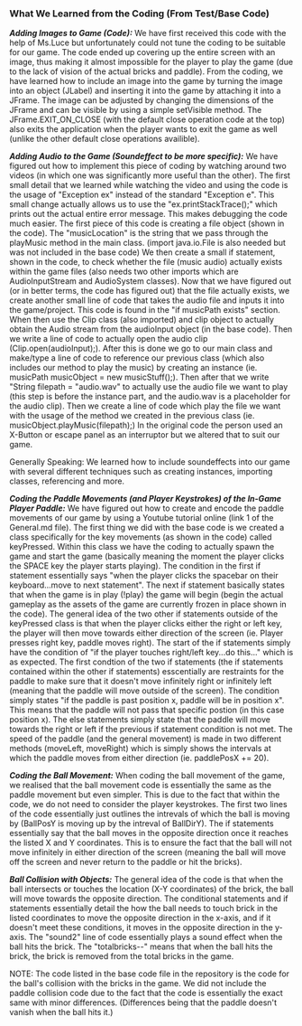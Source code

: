 ### What We Learned from the Coding (From Test/Base Code)

***Adding Images to Game (Code):***
We have first received this code with the help of Ms.Luce but unfortunately could not tune the coding to be suitable for our game.
The code ended up covering up the entire screen with an image, thus making it almost impossible for the player to play the game (due
to the lack of vision of the actual bricks and paddle). From the coding, we have learned how to include an image into the game by turning
the image into an object (JLabel) and inserting it into the game by attaching it into a JFrame. The image can be adjusted by changing the
dimensions of the JFrame and can be visible by using a simple setVisible method. The JFrame.EXIT_ON_CLOSE (with the default close operation code at the top)
also exits the application when the player wants to exit the game as well (unlike the other default close operations availible). 

***Adding Audio to the Game (Soundeffect to be more specific):***
We have figured out how to implement this piece of coding by watching around two videos (in which one was significantly more useful than the other).
The first small detail that we learned while watching the video and using the code is the usage of "Exception ex" instead of the standard "Exception e". 
This small change actually allows us to use the "ex.printStackTrace();" which prints out the actual entire error message. This makes debugging the code
much easier. The first piece of this code is creating a file object (shown in the code). The "musicLocation" is the string that we pass through the playMusic
method in the main class. (import java.io.File is also needed but was not included in the base code) We then create a small if statement, shown in the code, to check whether the file (music audio) actually exists within the game files (also needs two other imports which are AudioInputStream and AudioSystem classes). Now that we have figured out (or in better terms, the code has figured out) that the file actually exists, we create another small line of code that takes the audio file and inputs it into the game/project. This code is found in the "if musicPath exists" section. When then use the Clip class (also imported) and clip object to actually obtain the Audio stream from the audioInput object (in
the base code). Then we write a line of code to actually open the audio clip (Clip.open(audioInput);). After this is done we go to our main class and make/type a line of code to reference our previous class (which also includes our method to play the music) by creating an instance (ie. musicPath musicObject = new musicStuff();). Then after that we write "String filepath = "audio.wav" to actually use the audio file we want to play (this step is before the instance part, and the audio.wav is a placeholder for the audio clip). Then we create a line of code which play the file we want with the usage of the method we created in the previous class (ie. musicObject.playMusic(filepath);) In the original code the person used an X-Button or escape panel as an interruptor but we altered that to suit our game. 

Generally Speaking: We learned how to include soundeffects into our game with several different techniques such as creating instances, importing classes, referencing and more. 

***Coding the Paddle Movements (and Player Keystrokes) of the In-Game Player Paddle:***
We have figured out how to create and encode the paddle movements of our game by using a Youtube tutorial online (link 1 of the General.md file). The first thing we did with the base code is we created a class specifically for the key movements (as shown in the code) called keyPressed. Within this class we have the coding to actually spawn the game and start the game (basically meaning the moment the player clicks the SPACE key the player starts playing). The condition in the first if statement essentially says "when the player clicks the spacebar on their keyboard...move to next statement". The next if statement basically states that when the game is in play (!play) the game will begin (begin the actual gameplay as the assets of the game are currently frozen in place shown in the code). The general idea of the two other if statements outside of the keyPressed class is that when the player clicks either the right or left key, the player will then move towards either direction of the screen (ie. Player presses right key, paddle moves right). The start of the if statements simply have the condition of "if the player touches right/left key...do this..." which is as expected. The first condtion of the two if statements (the if statements contained within the other if statements) esscentially are restraints for the paddle to make sure that it doesn't move infinitely right or infinitely left (meaning that the paddle will move outside of the screen). The condition simply states "if the paddle is past position x, paddle will be in position x". This means that the paddle will not pass that specific postion (in this case position x). The else statements simply state that the paddle will move towards the right or left if the previous if statement condition is not met. The speed of the paddle (and the general movement) is made in two different methods (moveLeft, moveRight) which is simply shows the intervals at which the paddle moves from either direction (ie. paddlePosX += 20). 

***Coding the Ball Movement:***
When coding the ball movement of the game, we realised that the ball movement code is essentially the same as the paddle movement but even simpler. This is due to the fact that within the code, we do not need to consider the player keystrokes. The first two lines of the code essentially just outlines the intrevals of which the ball is moving by (BallPosY is moving up by the intreval of BallDirY). The if statements essentially say that the ball moves in the opposite direction once it reaches the listed X and Y coordinates. This is to ensure the fact that the ball will not move infinitely in either direction of the screen (meaning the ball will move off the screen and never return to the paddle or hit the bricks). 

***Ball Collision with Objects:***
The general idea of the code is that when the ball intersects or touches the location (X-Y coordinates) of the brick, the ball will move towards the opposite direction. The conditional statements and if statements essentially detail the how the ball needs to touch brick in the listed coordinates to move the opposite direction in the x-axis, and if it doesn't meet these conditions, it moves in the opposite direction in the y-axis. The "sound2" line of code essentially plays a sound effect when the ball hits the brick. The "totalbricks--" means that when the ball hits the brick, the brick is removed from the total bricks in the game. 

NOTE: The code listed in the base code file in the repository is the code for the ball's collision with the bricks in the game. We did not include the paddle collision code due to the fact that the code is essentially the exact same with minor differences. (Differences being that the paddle doesn't vanish when the ball hits it.)


